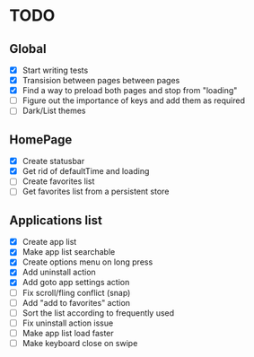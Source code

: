 # TODO

## Global
  - [X] Start writing tests
  - [X] Transision between pages between pages
  - [X] Find a way to preload both pages and stop from "loading"
  - [ ] Figure out the importance of keys and add them as required
  - [ ] Dark/List themes

## HomePage
  - [X] Create statusbar
  - [X] Get rid of defaultTime and loading
  - [ ] Create favorites list
  - [ ] Get favorites list from a persistent store

## Applications list
  - [X] Create app list
  - [X] Make app list searchable
  - [X] Create options menu on long press
  - [X] Add uninstall action
  - [X] Add goto app settings action
  - [ ] Fix scroll/fling conflict (snap)
  - [ ] Add "add to favorites" action
  - [ ] Sort the list according to frequently used
  - [ ] Fix uninstall action issue
  - [ ] Make app list load faster
  - [ ] Make keyboard close on swipe
